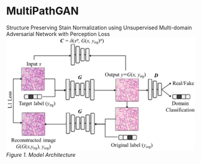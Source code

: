 # MultiPathGAN
Structure Preserving Stain Normalization using Unsupervised Multi-domain Adversarial Network with Perception Loss
![image](image/image1new.jpg)
*Figure 1. Model Architecture* 
